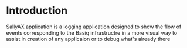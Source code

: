 # Introduction
SallyAX application is a logging application designed to show the flow of events corresponding to the Basiq infrastructre in a more visual way to assist in creation of any applicaion or to debug what's already there
